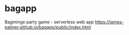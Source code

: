 # bagapp
Bagminge party game - serverless web app
https://james-palmer.github.io/bagapp/public/index.html
